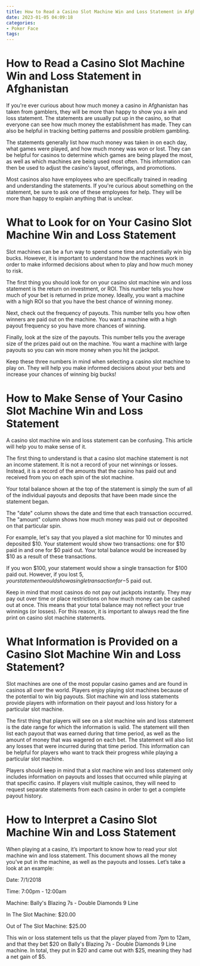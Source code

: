 ```yaml
---
title: How to Read a Casino Slot Machine Win and Loss Statement in Afghanistan 
date: 2023-01-05 04:09:18
categories:
- Poker Face
tags:
---
```



#  How to Read a Casino Slot Machine Win and Loss Statement in Afghanistan 

If you're ever curious about how much money a casino in Afghanistan has taken from gamblers, they will be more than happy to show you a win and loss statement. The statements are usually put up in the casino, so that everyone can see how much money the establishment has made. They can also be helpful in tracking betting patterns and possible problem gambling. 

The statements generally list how much money was taken in on each day, what games were played, and how much money was won or lost. They can be helpful for casinos to determine which games are being played the most, as well as which machines are being used most often. This information can then be used to adjust the casino's layout, offerings, and promotions. 

Most casinos also have employees who are specifically trained in reading and understanding the statements. If you're curious about something on the statement, be sure to ask one of these employees for help. They will be more than happy to explain anything that is unclear.

#  What to Look for on Your Casino Slot Machine Win and Loss Statement 

Slot machines can be a fun way to spend some time and potentially win big bucks. However, it is important to understand how the machines work in order to make informed decisions about when to play and how much money to risk.

The first thing you should look for on your casino slot machine win and loss statement is the return on investment, or ROI. This number tells you how much of your bet is returned in prize money. Ideally, you want a machine with a high ROI so that you have the best chance of winning money.

Next, check out the frequency of payouts. This number tells you how often winners are paid out on the machine. You want a machine with a high payout frequency so you have more chances of winning.

Finally, look at the size of the payouts. This number tells you the average size of the prizes paid out on the machine. You want a machine with large payouts so you can win more money when you hit the jackpot.

Keep these three numbers in mind when selecting a casino slot machine to play on. They will help you make informed decisions about your bets and increase your chances of winning big bucks!

#  How to Make Sense of Your Casino Slot Machine Win and Loss Statement 
A casino slot machine win and loss statement can be confusing. This article will help you to make sense of it.

The first thing to understand is that a casino slot machine statement is not an income statement. It is not a record of your net winnings or losses. Instead, it is a record of the amounts that the casino has paid out and received from you on each spin of the slot machine.

Your total balance shown at the top of the statement is simply the sum of all of the individual payouts and deposits that have been made since the statement began.

The "date" column shows the date and time that each transaction occurred. The "amount" column shows how much money was paid out or deposited on that particular spin.

For example, let's say that you played a slot machine for 10 minutes and deposited $10. Your statement would show two transactions: one for $10 paid in and one for $0 paid out. Your total balance would be increased by $10 as a result of these transactions.

If you won $100, your statement would show a single transaction for $100 paid out. However, if you lost $5, your statement would show a single transaction for -$5 paid out.

Keep in mind that most casinos do not pay out jackpots instantly. They may pay out over time or place restrictions on how much money can be cashed out at once. This means that your total balance may not reflect your true winnings (or losses). For this reason, it is important to always read the fine print on casino slot machine statements.

#  What Information is Provided on a Casino Slot Machine Win and Loss Statement? 

Slot machines are one of the most popular casino games and are found in casinos all over the world. Players enjoy playing slot machines because of the potential to win big payouts. Slot machine win and loss statements provide players with information on their payout and loss history for a particular slot machine.

The first thing that players will see on a slot machine win and loss statement is the date range for which the information is valid. The statement will then list each payout that was earned during that time period, as well as the amount of money that was wagered on each bet. The statement will also list any losses that were incurred during that time period. This information can be helpful for players who want to track their progress while playing a particular slot machine.

Players should keep in mind that a slot machine win and loss statement only includes information on payouts and losses that occurred while playing at that specific casino. If players visit multiple casinos, they will need to request separate statements from each casino in order to get a complete payout history.

#  How to Interpret a Casino Slot Machine Win and Loss Statement

When playing at a casino, it’s important to know how to read your slot machine win and loss statement. This document shows all the money you’ve put in the machine, as well as the payouts and losses. Let’s take a look at an example:

Date: 7/1/2018

Time: 7:00pm - 12:00am

Machine: Bally's Blazing 7s - Double Diamonds 9 Line

In The Slot Machine: $20.00

Out of The Slot Machine: $25.00

This win or loss statement tells us that the player played from 7pm to 12am, and that they bet $20 on Bally's Blazing 7s - Double Diamonds 9 Line machine. In total, they put in $20 and came out with $25, meaning they had a net gain of $5.